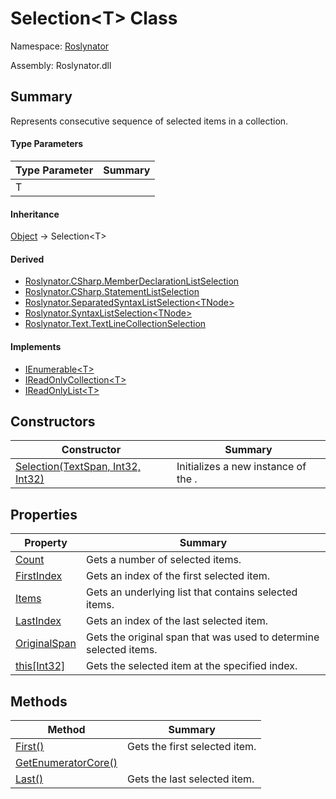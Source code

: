 # Selection\<T> Class

Namespace: [Roslynator](../README.md)

Assembly: Roslynator\.dll

## Summary

Represents consecutive sequence of selected items in a collection\.

#### Type Parameters

| Type Parameter| Summary|
| --- | --- |
| T | |

#### Inheritance

[Object](https://docs.microsoft.com/en-us/dotnet/api/system.object) &#x2192; Selection\<T>

#### Derived

* [Roslynator.CSharp.MemberDeclarationListSelection](../CSharp/MemberDeclarationListSelection/README.md)
* [Roslynator.CSharp.StatementListSelection](../CSharp/StatementListSelection/README.md)
* [Roslynator.SeparatedSyntaxListSelection\<TNode>](../SeparatedSyntaxListSelection-1/README.md)
* [Roslynator.SyntaxListSelection\<TNode>](../SyntaxListSelection-1/README.md)
* [Roslynator.Text.TextLineCollectionSelection](../Text/TextLineCollectionSelection/README.md)

#### Implements

* [IEnumerable\<T>](https://docs.microsoft.com/en-us/dotnet/api/system.collections.generic.ienumerable-1)
* [IReadOnlyCollection\<T>](https://docs.microsoft.com/en-us/dotnet/api/system.collections.generic.ireadonlycollection-1)
* [IReadOnlyList\<T>](https://docs.microsoft.com/en-us/dotnet/api/system.collections.generic.ireadonlylist-1)

## Constructors

| Constructor| Summary|
| --- | --- |
| [Selection(TextSpan, Int32, Int32)](-ctor/README.md) | Initializes a new instance of the \. |

## Properties

| Property| Summary|
| --- | --- |
| [Count](Count/README.md) | Gets a number of selected items\. |
| [FirstIndex](FirstIndex/README.md) | Gets an index of the first selected item\. |
| [Items](Items/README.md) | Gets an underlying list that contains selected items\. |
| [LastIndex](LastIndex/README.md) | Gets an index of the last selected item\. |
| [OriginalSpan](OriginalSpan/README.md) | Gets the original span that was used to determine selected items\. |
| [this\[Int32\]](this[]/README.md) | Gets the selected item at the specified index\. |

## Methods

| Method| Summary|
| --- | --- |
| [First()](First/README.md) | Gets the first selected item\. |
| [GetEnumeratorCore()](GetEnumeratorCore/README.md) | |
| [Last()](Last/README.md) | Gets the last selected item\. |

